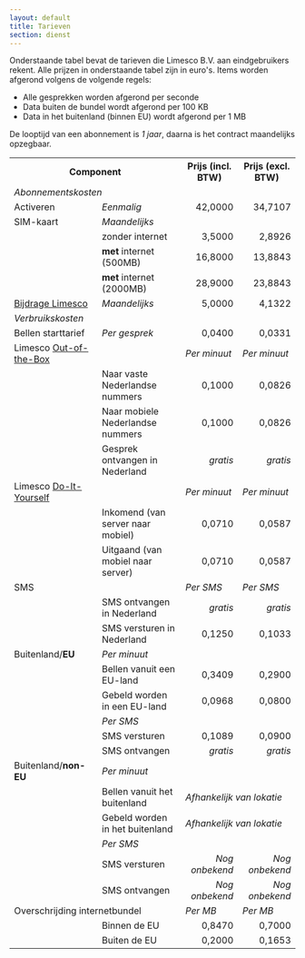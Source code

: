 ```yaml
---
layout: default
title: Tarieven
section: dienst
---
```

Onderstaande tabel bevat de tarieven die Limesco B.V. aan eindgebruikers rekent. Alle prijzen in onderstaande tabel zijn in euro's. Items worden afgerond volgens de volgende regels:
* Alle gesprekken worden afgerond per seconde
* Data buiten de bundel wordt afgerond per 100 KB
* Data in het buitenland (binnen EU) wordt afgerond per 1 MB

De looptijd van een abonnement is <em>1 jaar</em>, daarna is het contract
maandelijks opzegbaar.

<table class="table table-condensed">
<tr>
    <th colspan="2">Component</th>
    <th>Prijs (incl. BTW)</th>
    <th>Prijs (excl. BTW)</th>
</tr>
<tr>
    <td colspan="4"><em>Abonnementskosten</em></td>
</tr>
<tr>
    <td>Activeren</td>
    <td><em>Eenmalig</em></td>
    <td style="text-align:right">42,0000</td>
    <td style="text-align:right">34,7107</td>
</tr>
<tr>
    <td>SIM-kaart</td>
    <td><em>Maandelijks</em></td>
    <td colspan="2">&nbsp;</td>
</tr>
<tr>
    <td>&nbsp;</td>
    <td>zonder internet</td>
    <td style="text-align:right">3,5000</td>
    <td style="text-align:right">2,8926</td>
</tr>
<tr>
    <td>&nbsp;</td>
    <td><strong>met</strong> internet (500MB)</td>
    <td style="text-align:right">16,8000</td>
    <td style="text-align:right">13,8843</td>
</tr>
<tr>
    <td>&nbsp;</td>
    <td><strong>met</strong> internet (2000MB)</td>
    <td style="text-align:right">28,9000</td>
    <td style="text-align:right">23,8843</td>
</tr>

<tr>
    <td><a href="/dienst/liquid-pricing.html">Bijdrage Limesco</a></td>
    <td><em>Maandelijks</em></td>
    <td style="text-align:right">5,0000</td>
    <td style="text-align:right">4,1322</td>
</tr>

<tr>
    <td colspan="2"><em>Verbruikskosten</em></td>
    <td colspan="2">&nbsp;</td>
</tr>

<tr>
    <td>Bellen starttarief</td>
    <td><em>Per gesprek</em></td>
    <td style="text-align:right">0,0400</td>
    <td style="text-align:right">0,0331</td>
</tr>
<tr>
    <td>Limesco <a href="/dienst/out-of-the-box.html">Out-of-the-Box</a></td>
    <td>&nbsp;</td>
    <td><em>Per minuut</em></td>
    <td><em>Per minuut</em></td>
</tr>

<tr>
    <td>&nbsp;</td>
    <td>Naar vaste Nederlandse nummers</td>
    <td style="text-align:right">0,1000</td>
    <td style="text-align:right">0,0826</td>
</tr>
<tr>
    <td>&nbsp;</td>
    <td>Naar mobiele Nederlandse nummers</td>
    <td style="text-align:right">0,1000</td>
    <td style="text-align:right">0,0826</td>
</tr>
<tr>
    <td>&nbsp;</td>
    <td>Gesprek ontvangen in Nederland</td>
    <td style="text-align:right"><em>gratis</em></td>
    <td style="text-align:right"><em>gratis</em></td>
</tr>
<tr>
    <td>Limesco <a href="/dienst/do-it-yourself.html">Do-It-Yourself</a></td>
    <td>&nbsp;</td>
    <td><em>Per minuut</em></td>
    <td><em>Per minuut</em></td>
</tr>

<tr>
    <td>&nbsp;</td>
    <td>Inkomend (van server naar mobiel)</td>
    <td style="text-align:right">0,0710</td>
    <td style="text-align:right">0,0587</td>
</tr>
<tr>
    <td>&nbsp;</td>
    <td>Uitgaand (van mobiel naar server)</td>
    <td style="text-align:right">0,0710</td>
    <td style="text-align:right">0,0587</td>
</tr>

<tr>
    <td>SMS</td>
    <td>&nbsp;</td>
    <td><em>Per SMS</em></td>
    <td><em>Per SMS</em></td>
</tr>
<tr>
    <td>&nbsp;</td>
    <td>SMS ontvangen in Nederland</td>
    <td style="text-align:right"><em>gratis</em></td>
    <td style="text-align:right"><em>gratis</em></td>
</tr>
<tr>
    <td>&nbsp;</td>
    <td>SMS versturen in Nederland</td>
    <td style="text-align:right">0,1250</td>
    <td style="text-align:right">0,1033</td>
</tr>

<tr>
    <td>Buitenland/<strong>EU</strong></td>
    <td><em>Per minuut</em></td>
    <td colspan="2">&nbsp;</td>
</tr>
<tr>
    <td>&nbsp;</td>
    <td>Bellen vanuit een EU-land</td>
    <td style="text-align:right">0,3409</td>
    <td style="text-align:right">0,2900</td>
</tr>
<tr>
    <td>&nbsp;</td>
    <td>Gebeld worden in een EU-land</td>
    <td style="text-align:right">0,0968</td>
    <td style="text-align:right">0,0800</td>
</tr>

<tr>
    <td>&nbsp;</td>
    <td><em>Per SMS</em></td>
    <td colspan="2">&nbsp;</td>
</tr>
<tr>
    <td>&nbsp;</td>
    <td>SMS versturen</td>
    <td style="text-align:right">0,1089</td>
    <td style="text-align:right">0,0900</td>
</tr>
<tr>
    <td>&nbsp;</td>
    <td>SMS ontvangen</td>
    <td style="text-align:right"><em>gratis</em></td>
    <td style="text-align:right"><em>gratis</em></td>
</tr>
<tr>
    <td>Buitenland/<strong>non-EU</strong></td>
    <td><em>Per minuut</em></td>
    <td colspan="2">&nbsp;</td>
</tr>
<tr>
    <td>&nbsp;</td>
    <td>Bellen vanuit het buitenland</td>
    <td colspan="2"><em>Afhankelijk van lokatie</em></td>
</tr>
<tr>
    <td>&nbsp;</td>
    <td>Gebeld worden in het buitenland</td>
    <td colspan="2"><em>Afhankelijk van lokatie</em></td>
</tr>
<tr>
    <td>&nbsp;</td>
    <td><em>Per SMS</em></td>
    <td colspan="2">&nbsp;</td>
</tr>
<tr>
    <td>&nbsp;</td>
    <td>SMS versturen</td>
    <td style="text-align:right"><em>Nog onbekend</em></td>
    <td style="text-align:right"><em>Nog onbekend</em></td>
</tr>
<tr>
    <td>&nbsp;</td>
    <td>SMS ontvangen</td>
    <td style="text-align:right"><em>Nog onbekend</em></td>
    <td style="text-align:right"><em>Nog onbekend</em></td>
</tr>

<tr>
    <td colspan="2">Overschrijding internetbundel</td>
    <td><em>Per MB</em></td>
    <td><em>Per MB</em></td>
</tr>
<tr>
    <td>&nbsp;</td>
    <td>Binnen de EU</td>
    <td style="text-align:right">0,8470</td>
    <td style="text-align:right">0,7000</td>
</tr>
<tr>
    <td>&nbsp;</td>
    <td>Buiten de EU</td>
    <td style="text-align:right">0,2000</td>
    <td style="text-align:right">0,1653</td>
</tr>
</table>
